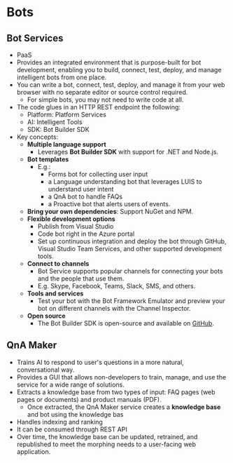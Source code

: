 # Bots

## Bot Services

- PaaS
- Provides an integrated environment that is purpose-built for bot development, enabling you to build, connect, test, deploy, and manage intelligent bots from one place.
- You can write a bot, connect, test, deploy, and manage it from your web browser with no separate editor or source control required.
  - For simple bots, you may not need to write code at all.
- The code glues in an HTTP REST endpoint the following:
  - Platform: Platform Services
  - AI: Intelligent Tools
  - SDK: Bot Builder SDK
- Key concepts:
  - **Multiple language support**
    - Leverages **Bot Builder SDK** with support for .NET and Node.js.
  - **Bot templates**
    - E.g.:
      - Forms bot for collecting user input
      - a Language understanding bot that leverages LUIS to understand user intent
      - a QnA bot to handle FAQs
      - a Proactive bot that alerts users of events.
  - **Bring your own dependencies**: Support NuGet and NPM.
  - **Flexible development options**
    - Publish from Visual Studio
    - Code bot right in the Azure portal
    - Set up continuous integration and deploy the bot through GitHub, Visual Studio Team Services, and other supported development tools.
  - **Connect to channels**
    - Bot Service supports popular channels for connecting your bots and the people that use them.
    - E.g. Skype, Facebook, Teams, Slack, SMS, and others.
  - **Tools and services**
    - Test your bot with the Bot Framework Emulator and preview your bot on different channels with the Channel Inspector.
  - **Open source**
    - The Bot Builder SDK is open-source and available on [GitHub](https://github.com/microsoft/botbuilder-dotnet).

## QnA Maker

- Trains AI to respond to user's questions in a more natural, conversational way.
- Provides a GUI that allows non-developers to train, manage, and use the service for a wide range of solutions.
- Extracts a knowledge base from two types of input: FAQ pages (web pages or documents) and product manuals (PDF).
  - Once extracted, the QnA Maker service creates a **knowledge base** and bot using the knowledge bas
- Handles indexing and ranking
- It can be consumed through REST API
- Over time, the knowledge base can be updated, retrained, and republished to meet the morphing needs to a user-facing web application.
